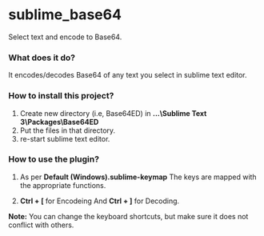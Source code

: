 # sublime_base64
Select text and encode to Base64.

### What does it do?
It encodes/decodes Base64 of any text you select in sublime text editor.

### How to install this project?
1. Create new directory (i.e, Base64ED) in **...\Sublime Text 3\Packages\Base64ED**
2. Put the files in that directory.
3. re-start sublime text editor.

### How to use the plugin?
1. As per **Default (Windows).sublime-keymap**
   The keys are mapped with the appropriate functions.
   
2. **Ctrl + \[** for Encodeing And **Ctrl + \]** for Decoding.

**Note:** You can change the keyboard shortcuts, but make sure it does not conflict with others.
